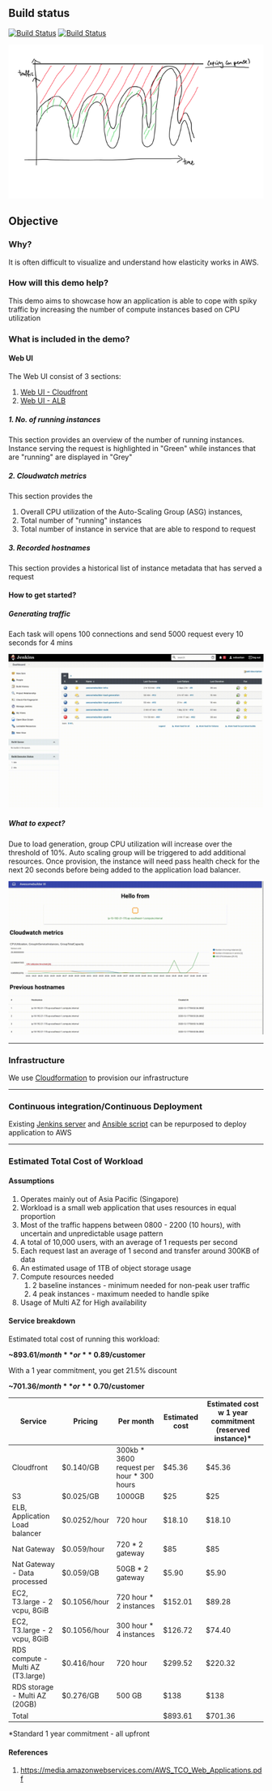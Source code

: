 ## Build status
[![Build Status](http://ec2-3-1-6-16.ap-southeast-1.compute.amazonaws.com/buildStatus/icon?job=awesomebuilder-node&subject=Build)](http://ec2-3-1-6-16.ap-southeast-1.compute.amazonaws.com/job/awesomebuilder-node/)
[![Build Status](http://ec2-3-1-6-16.ap-southeast-1.compute.amazonaws.com/buildStatus/icon?job=awesomebuilder-pipeline&subject=Deployment)](http://ec2-3-1-6-16.ap-southeast-1.compute.amazonaws.com/job/awesomebuilder-pipeline)

![Traffic](./readme/traffic.PNG)

## Objective

### Why?
It is often difficult to visualize and understand how elasticity works in AWS. 

### How will this demo help?
This demo aims to showcase how an application is able to cope with spiky traffic by increasing the number of compute instances based on CPU utilization 

### What is included in the demo?

#### Web UI

The Web UI consist of 3 sections: 
1. [Web UI - Cloudfront](https://d36du6tgphs6li.cloudfront.net/)
2. [Web UI - ALB](http://webse-appli-wvdu5rb0sit7-1557819975.ap-southeast-1.elb.amazonaws.com/)

##### 1. No. of running instances
This section provides an overview of the number of running instances. 
Instance serving the request is highlighted in "Green" while instances that are "running" are displayed in "Grey"

##### 2. Cloudwatch metrics
This section provides the
 
1. Overall CPU utilization of the Auto-Scaling Group (ASG) instances, 
2. Total number of "running" instances
3. Total number of instance in service that are able to respond to request 

##### 3. Recorded hostnames
This section provides a historical list of instance metadata that has served a request 

#### How to get started?

##### Generating traffic

Each task will opens 100 connections and send 5000 request every 10 seconds for 4 mins

![Traffic](./readme/generate-load.gif)

##### What to expect?

Due to load generation, group CPU utilization will increase over the threshold of 10%. Auto scaling group will be triggered to add additional resources. Once provision, the instance will need pass health check for the next 20 seconds before being added to the application load balancer. 


![Load](./readme/scaling-instances.gif)

---

### Infrastructure

We use [Cloudformation](https://github.com/sebastianlzy/awesomebuilder-infra) to provision our infrastructure

---

### Continuous integration/Continuous Deployment

Existing [Jenkins server](http://ec2-3-1-6-16.ap-southeast-1.compute.amazonaws.com/) and [Ansible script](https://github.com/sebastianlzy/awesomebuilder-ansible) can be repurposed to deploy application to AWS 

---

### Estimated Total Cost of Workload


#### Assumptions
1. Operates mainly out of Asia Pacific (Singapore)
2. Workload is a small web application that uses resources in equal proportion
3. 	Most of the traffic happens between 0800 - 2200 (10 hours), with uncertain and unpredictable usage pattern
4. A total of 10,000 users, with an average of 1 requests per second
5. Each request last an average of 1 second and transfer around 300KB of data
6. An estimated usage of 1TB of object storage usage
7. Compute resources needed
	1. 	2 baseline instances - minimum needed for non-peak user traffic
	2. 4 peak instances - maximum needed to handle spike
8. Usage of Multi AZ for High availability

 

#### Service breakdown

Estimated total cost of running this workload: 

**~$893.61/month** or **~$0.89/customer**

With a 1 year commitment, you get 21.5% discount

**~$701.36/month** or **~$0.70/customer**

| Service	| Pricing | Per month	| Estimated cost | Estimated cost w 1 year commitment (reserved instance)* |
| --- 		| --- 		| --- 		| --- 	| --- |
| Cloudfront | $0.140/GB | 300kb * 3600 request per hour * 300 hours | $45.36 | $45.36 |
| S3 | $0.025/GB | 1000GB | $25 | $25 |
| ELB, Application Load balancer  | $0.0252/hour | 720 hour | $18.10 | $18.10 |
| Nat Gateway | $0.059/hour | 720 * 2 gateway | $85 | $85 |
| Nat Gateway - Data processed| $0.059/GB | 50GB * 2 gateway | $5.90 | $5.90 |
| EC2, T3.large - 2 vcpu, 8GiB  | $0.1056/hour | 720 hour * 2 instances | $152.01 | $89.28 |
| EC2, T3.large - 2 vcpu, 8GiB| $0.1056/hour | 300 hour * 4 instances | $126.72| $74.40 |
| RDS compute - Multi AZ (T3.large) | $0.416/hour | 720 hour | $299.52| $220.32 |
| RDS storage - Multi AZ (20GB) | $0.276/GB | 500 GB | $138 |  $138 |
| Total | | | $893.61 | $701.36 |

*Standard 1 year commitment - all upfront 

#### References
1. https://media.amazonwebservices.com/AWS_TCO_Web_Applications.pdf

